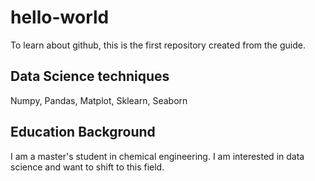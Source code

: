 # hello-world
To learn about github, this is the first repository created from the guide.

## Data Science techniques
Numpy, Pandas, Matplot, Sklearn, Seaborn

## Education Background
I am a master's student in chemical engineering. I am interested in data science and want to shift to this field.
